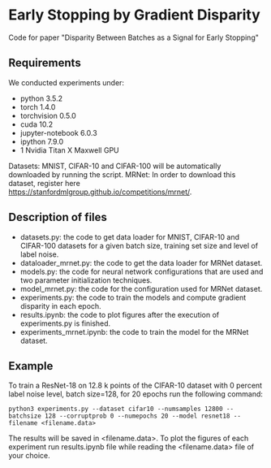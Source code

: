 # Early Stopping by Gradient Disparity

Code for paper "Disparity Between Batches as a Signal for Early Stopping" 

## Requirements
We conducted experiments under:
- python 3.5.2
- torch 1.4.0
- torchvision 0.5.0
- cuda 10.2
- jupyter-notebook 6.0.3
- ipython 7.9.0
- 1 Nvidia Titan X Maxwell GPU
    
Datasets:
    MNIST, CIFAR-10 and CIFAR-100 will be automatically downloaded by running the script.
    MRNet: In order to download this dataset, register here https://stanfordmlgroup.github.io/competitions/mrnet/.

## Description of files
* datasets.py: the code to get data loader for MNIST, CIFAR-10 and CIFAR-100 datasets for a given batch size, training set size and level of label noise.
* dataloader_mrnet.py: the code to get the data loader for MRNet dataset.
* models.py: the code for neural network configurations that are used and two parameter initialization techniques.
* model_mrnet.py: the code for the configuration used for MRNet dataset.
* experiments.py: the code to train the models and compute gradient disparity in each epoch.
* results.ipynb: the code to plot figures after the execution of experiments.py is finished.
* experiments_mrnet.ipynb: the code to train the model for the MRNet dataset.

## Example 
To train a ResNet-18 on 12.8 k points of the CIFAR-10 dataset with 0 percent label noise level, batch size=128, for 20 epochs run the following command:

```
python3 experiments.py --dataset cifar10 --numsamples 12800 --batchsize 128 --corruptprob 0 --numepochs 20 --model resnet18 --filename <filename.data>
```

The results will be saved in <filename.data>.
To plot the figures of each experiment run results.ipynb file while reading the <filename.data> file of your choice.
